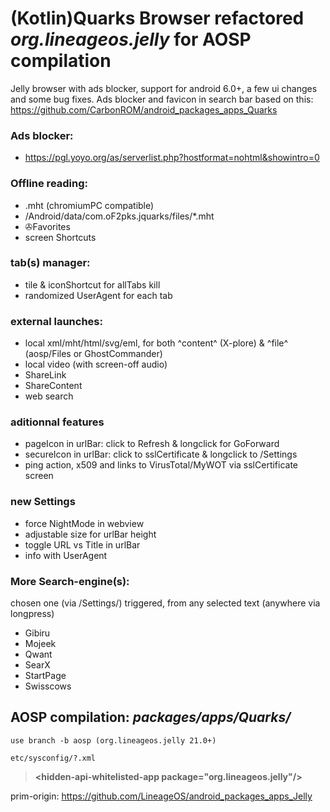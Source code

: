 # (Kotlin)Quarks Browser refactored ***org.lineageos.jelly*** for AOSP compilation
Jelly browser with ads blocker, support for android 6.0+, a few ui changes and some bug fixes.
Ads blocker and favicon in search bar based on this: https://github.com/CarbonROM/android_packages_apps_Quarks

### Ads blocker:
 * https://pgl.yoyo.org/as/serverlist.php?hostformat=nohtml&showintro=0

### Offline reading:
 * .mht (chromiumPC compatible)
 * /Android/data/com.oF2pks.jquarks/files/*.mht
 * ✇Favorites
 * screen Shortcuts
 
### tab(s) manager:
 * tile & iconShortcut for allTabs kill
 * randomized UserAgent for each tab
 
### external launches:
 * local xml/mht/html/svg/eml, for both ^content^ (X-plore) & ^file^ (aosp/Files or GhostCommander)
 * local video (with screen-off audio)
 * ShareLink
 * ShareContent
 * web search
 
### aditionnal features
 * pageIcon in urlBar: click to Refresh & longclick for GoForward
 * secureIcon in urlBar: click to sslCertificate & longclick to /Settings
 * ping action, x509 and links to VirusTotal/MyWOT via sslCertificate screen
 
### new Settings
 * force NightMode in webview
 * adjustable size for urlBar height
 * toggle URL vs Title in urlBar
 * info with UserAgent
 
### More Search-engine(s):
chosen one (via /Settings/) triggered, from any selected text (anywhere via longpress)
 * Gibiru
 * Mojeek
 * Qwant
 * SearX
 * StartPage
 * Swisscows

## AOSP compilation: ***packages/apps/Quarks/***
```
use branch -b aosp (org.lineageos.jelly 21.0+)
```

```
etc/sysconfig/?.xml 
```
>__\<hidden-api-whitelisted-app package="org.lineageos.jelly"/\>__

prim-origin: https://github.com/LineageOS/android_packages_apps_Jelly
